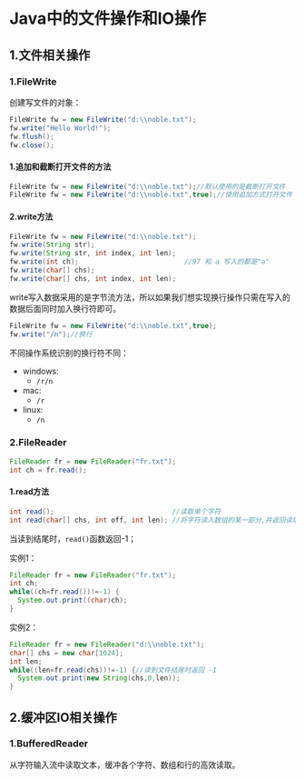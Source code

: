 # Java中的文件操作和IO操作

## 1.文件相关操作

### 1.FileWrite
创建写文件的对象：<br>
```java
FileWrite fw = new FileWrite("d:\\noble.txt");
fw.write("Hello World!");
fw.flush();
fw.close();
```

#### 1.追加和截断打开文件的方法
```java
FileWrite fw = new FileWrite("d:\\noble.txt");//默认使用的是截断打开文件
FileWrite fw = new FileWrite("d:\\noble.txt",true);//使用追加方式打开文件
```

#### 2.write方法
```java
FileWrite fw = new FileWrite("d:\\noble.txt");
fw.write(String str);
fw.write(String str, int index, int len);
fw.write(int ch);                          //97 和 a 写入的都是"a"
fw.write(char[] chs);
fw.write(char[] chs, int index, int len);
```

write写入数据采用的是字节流方法，所以如果我们想实现换行操作只需在写入的数据后面同时加入换行符即可。<br>
```java
FileWrite fw = new FileWrite("d:\\noble.txt",true);
fw.write("/n");//换行
```

不同操作系统识别的换行符不同：<br>
- windows:
  - ``/r/n``
- mac:
  - ``/r``
- linux:
  - ``/n``

### 2.FileReader
```java
FileReader fr = new FileReader("fr.txt");
int ch = fr.read();
```

#### 1.read方法
```java
int read();                             //读取单个字符
int read(char[] chs, int off, int len); //将字符读入数组的某一部分,并返回读取的字符数
```
当读到结尾时，``read()``函数返回-1；

实例1：<br>
```java
FileReader fr = new FileReader("fr.txt");
int ch;
while((ch=fr.read())!=-1) {
  System.out.print((char)ch);
}
```

实例2：<br>
```java
FileReader fr = new FileReader("d:\\noble.txt");
char[] chs = new char[1024];
int len;
while((len=fr.read(chs))!=-1) {//读到文件结尾时返回 -1
  System.out.print(new String(chs,0,len));
}
```

## 2.缓冲区IO相关操作

### 1.BufferedReader
从字符输入流中读取文本，缓冲各个字符、数组和行的高效读取。







































#
